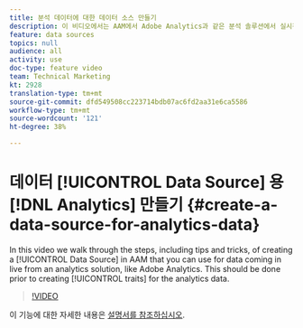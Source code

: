 ```yaml
---
title: 분석 데이터에 대한 데이터 소스 만들기
description: 이 비디오에서는 AAM에서 Adobe Analytics과 같은 분석 솔루션에서 실시간으로 생성되는 데이터에 사용할 수 있는 데이터 소스를 만드는 유용한 정보와 기법을 포함한 단계를 살펴봅니다. 이 작업을 수행한 후에 분석 데이터에 대한 특성을 생성해야 합니다.
feature: data sources
topics: null
audience: all
activity: use
doc-type: feature video
team: Technical Marketing
kt: 2928
translation-type: tm+mt
source-git-commit: dfd549508cc223714bdb07ac6fd2aa31e6ca5586
workflow-type: tm+mt
source-wordcount: '121'
ht-degree: 38%

---
```



# 데이터 [!UICONTROL Data Source] 용 [!DNL Analytics] 만들기 {#create-a-data-source-for-analytics-data}

In this video we walk through the steps, including tips and tricks, of creating a [!UICONTROL Data Source] in AAM that you can use for data coming in live from an analytics solution, like Adobe Analytics. This should be done prior to creating [!UICONTROL traits] for the analytics data.

>[!VIDEO](https://video.tv.adobe.com/v/27329/?quality=12)

이 기능에 대한 자세한 내용은 [설명서를 참조하십시오](https://marketing.adobe.com/resources/help/en_US/aam/c_datasources.html).
